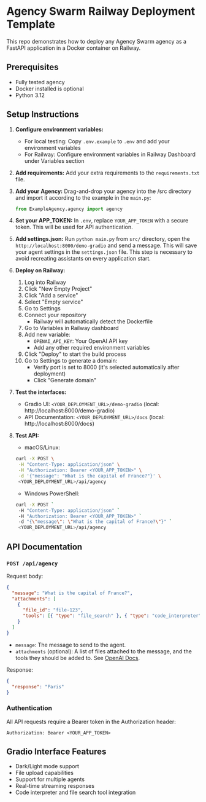 # Agency Swarm Railway Deployment Template

This repo demonstrates how to deploy any Agency Swarm agency as a FastAPI application in a Docker container on Railway.

## Prerequisites

- Fully tested agency
- Docker installed is optional
- Python 3.12

## Setup Instructions

1. **Configure environment variables:**

   - For local testing: Copy `.env.example` to `.env` and add your environment variables
   - For Railway: Configure environment variables in Railway Dashboard under Variables section

2. **Add requirements:** Add your extra requirements to the `requirements.txt` file.

3. **Add your Agency:**
   Drag-and-drop your agency into the /src directory and import it according to the example in the `main.py`:

   ```python
   from ExampleAgency.agency import agency
   ```

4. **Set your APP_TOKEN:**
   In `.env`, replace `YOUR_APP_TOKEN` with a secure token. This will be used for API authentication.

5. **Add settings.json:**
   Run `python main.py` from `src/` directory, open the `http://localhost:8000/demo-gradio` and send a message. This will save your agent settings in the `settings.json` file. This step is necessary to avoid recreating assistants on every application start.

6. **Deploy on Railway:**

   1. Log into Railway
   2. Click "New Empty Project"
   3. Click "Add a service"
   4. Select "Empty service"
   5. Go to Settings
   6. Connect your repository
      - Railway will automatically detect the Dockerfile
   7. Go to Variables in Railway dashboard
   8. Add new variable:
      - `OPENAI_API_KEY`: Your OpenAI API key
      - Add any other required environment variables
   9. Click "Deploy" to start the build process
   10. Go to Settings to generate a domain:
       - Verify port is set to 8000 (it's selected automatically after deployment)
       - Click "Generate domain"

7. **Test the interfaces:**

   - Gradio UI: `<YOUR_DEPLOYMENT_URL>/demo-gradio` (local: http://localhost:8000/demo-gradio)
   - API Documentation: `<YOUR_DEPLOYMENT_URL>/docs` (local: http://localhost:8000/docs)

8. **Test API:**

   - macOS/Linux:

   ```bash
   curl -X POST \
    -H "Content-Type: application/json" \
    -H "Authorization: Bearer <YOUR_APP_TOKEN>" \
    -d '{"message": "What is the capital of France?"}' \
    <YOUR_DEPLOYMENT_URL>/api/agency
   ```

   - Windows PowerShell:

   ```bash
   curl -X POST `
    -H "Content-Type: application/json" `
    -H "Authorization: Bearer <YOUR_APP_TOKEN>" `
    -d "{\"message\": \"What is the capital of France?\"}" `
    <YOUR_DEPLOYMENT_URL>/api/agency
   ```

## API Documentation

### `POST /api/agency`

Request body:

```json
{
  "message": "What is the capital of France?",
  "attachments": [
    {
      "file_id": "file-123",
      "tools": [{ "type": "file_search" }, { "type": "code_interpreter" }]
    }
  ]
}
```

- `message`: The message to send to the agent.
- `attachments` (optional): A list of files attached to the message, and the tools they should be added to. See [OpenAI Docs](https://platform.openai.com/docs/api-reference/messages/createMessage#messages-createmessage-attachments).

Response:

```json
{
  "response": "Paris"
}
```

### Authentication

All API requests require a Bearer token in the Authorization header:

```
Authorization: Bearer <YOUR_APP_TOKEN>
```

## Gradio Interface Features

- Dark/Light mode support
- File upload capabilities
- Support for multiple agents
- Real-time streaming responses
- Code interpreter and file search tool integration
